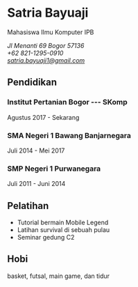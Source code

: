 # Satria Bayuaji
Mahasiswa Ilmu Komputer IPB

*Jl Menanti 69 Bogor 57136*\
*+62 821-1295-0910*\
*satria.bayuaji1@gmail.com*

## Pendidikan
### Institut Pertanian Bogor --- SKomp

Agustus 2017 - Sekarang

### SMA Negeri 1 Bawang Banjarnegara

Juli 2014 - Mei 2017

### SMP Negeri 1 Purwanegara

Juli 2011 - Juni 2014

## Pelatihan

* Tutorial bermain Mobile Legend
* Latihan survival di sebuah pulau
* Seminar gedung C2

## Hobi

basket, futsal, main game, dan tidur
